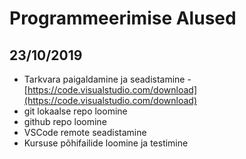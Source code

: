 # Programmeerimise Alused
## 23/10/2019
* Tarkvara paigaldamine ja seadistamine - [https://code.visualstudio.com/download](https://code.visualstudio.com/download)
* git lokaalse repo loomine
* github repo loomine
* VSCode remote seadistamine
* Kursuse põhifailide loomine ja testimine